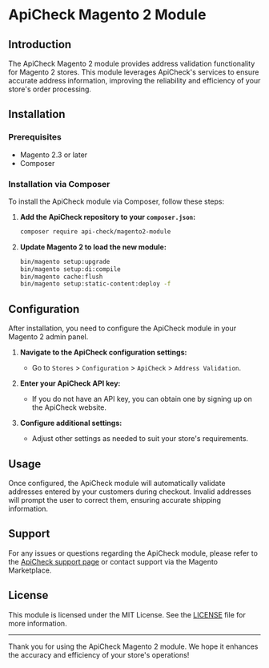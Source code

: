 
# ApiCheck Magento 2 Module

## Introduction
The ApiCheck Magento 2 module provides address validation functionality for Magento 2 stores. This module leverages ApiCheck's services to ensure accurate address information, improving the reliability and efficiency of your store's order processing.

## Installation

### Prerequisites
- Magento 2.3 or later
- Composer

### Installation via Composer
To install the ApiCheck module via Composer, follow these steps:

1. **Add the ApiCheck repository to your `composer.json`:**
   ```bash
   composer require api-check/magento2-module
   ```

2. **Update Magento 2 to load the new module:**
   ```bash
   bin/magento setup:upgrade
   bin/magento setup:di:compile
   bin/magento cache:flush
   bin/magento setup:static-content:deploy -f
   ```

## Configuration
After installation, you need to configure the ApiCheck module in your Magento 2 admin panel.

1. **Navigate to the ApiCheck configuration settings:**
   - Go to `Stores` > `Configuration` > `ApiCheck` > `Address Validation`.

2. **Enter your ApiCheck API key:**
   - If you do not have an API key, you can obtain one by signing up on the ApiCheck website.

3. **Configure additional settings:**
   - Adjust other settings as needed to suit your store's requirements.

## Usage
Once configured, the ApiCheck module will automatically validate addresses entered by your customers during checkout. Invalid addresses will prompt the user to correct them, ensuring accurate shipping information.

## Support
For any issues or questions regarding the ApiCheck module, please refer to the [ApiCheck support page](https://apicheck.com/support) or contact support via the Magento Marketplace.

## License
This module is licensed under the MIT License. See the [LICENSE](LICENSE) file for more information.

---

Thank you for using the ApiCheck Magento 2 module. We hope it enhances the accuracy and efficiency of your store's operations!
